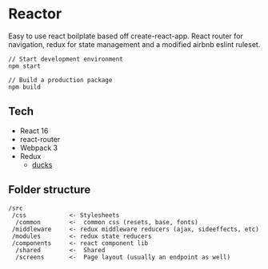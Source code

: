 # Reactor #

Easy to use react boilplate based off create-react-app. React router for navigation, redux for state management and a modified airbnb eslint ruleset.

```
// Start development environment
npm start

// Build a production package
npm build
```

## Tech ##

* React 16
* react-router
* Webpack 3
* Redux
    * [ducks](https://github.com/erikras/ducks-modular-redux)


## Folder structure ##
```
/src
 /css            <- Stylesheets
  /common        <-  common css (resets, base, fonts)
 /middleware     <- redux middleware reducers (ajax, sideeffects, etc)
 /modules        <- redux state reducers
 /components     <- react component lib
  /shared        <-  Shared
  /screens       <-  Page layout (usually an endpoint as well)
```
